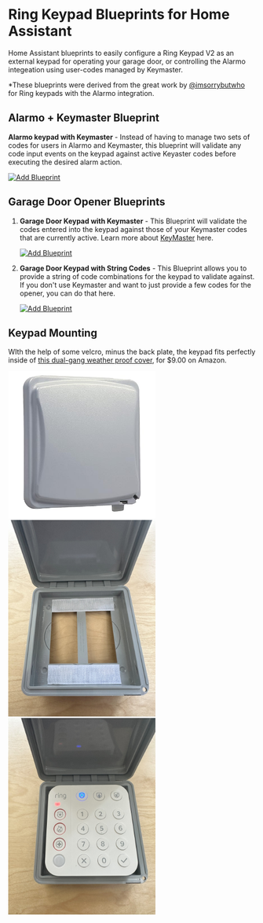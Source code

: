 # Ring Keypad Blueprints for Home Assistant

Home Assistant blueprints to easily configure a Ring Keypad V2 as an external keypad for operating your garage door, or controlling the Alarmo integeation using user-codes managed by Keymaster. 

*These blueprints were derived from the great work by [@imsorrybutwho](https://github.com/ImSorryButWho/HomeAssistantNotes) for Ring keypads with the Alarmo integration.  


## Alarmo + Keymaster Blueprint
**Alarmo keypad with Keymaster** - Instead of having to manage two sets of codes for users in Alarmo and Keymaster, this blueprint will validate any code input events on the keypad against active Keyaster codes before executing the desired alarm action. 

 [![Add Blueprint](https://my.home-assistant.io/badges/blueprint_import.svg)]( https://my.home-assistant.io/redirect/blueprint_import/?blueprint_url=https%3A//https://github.com/Fiercefish1/RingKeypad_GarageDoorOpener/blob/main/keypad_alarmo_keymaster.yaml)

 
## Garage Door Opener Blueprints
  
1) **Garage Door Keypad with Keymaster** - This Blueprint will validate the codes entered into the keypad against those of your Keymaster codes that are currently active. Learn more about [KeyMaster](https://github.com/FutureTense/keymaster) here.

   [![Add Blueprint](https://my.home-assistant.io/badges/blueprint_import.svg)]( https://my.home-assistant.io/redirect/blueprint_import/?blueprint_url=https%3A//github.com/Fiercefish1/RingKeypad_GarageDoorOpener/blob/main/GarageDoorKeypad_Keymaster.yaml)

3) **Garage Door Keypad with String Codes** - This Blueprint allows you to provide a string of code combinations for the keypad to validate against. If you don't use Keymaster and want to just provide a few codes for the opener, you can do that here.

   [![Add Blueprint](https://my.home-assistant.io/badges/blueprint_import.svg)]( https://my.home-assistant.io/redirect/blueprint_import/?blueprint_url=https%3A//github.com/Fiercefish1/RingKeypad_GarageDoorOpener/blob/main/GarageDoorKeypad_String.yaml)

## Keypad Mounting
WIth the help of some velcro, minus the back plate, the keypad fits perfectly inside of [this dual-gang weather proof cover](https://www.amazon.com/gp/product/B001JEPX5I), for $9.00 on Amazon. 

<img src="keypad-box-2.jpg" width="300"> <img src="keypad-box.jpg" width="300"><img src="keypad-in-box.jpeg" width="300">







